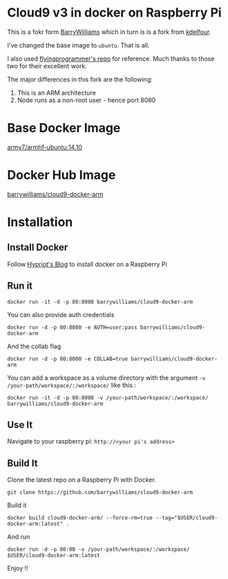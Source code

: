 Cloud9 v3 in docker on Raspberry Pi
=============
This is a fokr form [BarryWilliams](https://github.com/BarryWilliams/cloud9-docker-arm) which in turn is is a fork from [kdelfour](https://github.com/kdelfour/cloud9-docker).

I've changed the base image to `ubuntu`.  That is all.

I also used [flyingprogrammer's repo](https://github.com/flyinprogrammer/cloud9-with-carina) for reference.  Much thanks to those two for their excellent work.

The major differences in this fork are the following:
  1. This is an ARM architecture
  1. Node runs as a non-root user - hence port 8080

# Base Docker Image
[armv7/armhf-ubuntu:14.10](https://hub.docker.com/r/armv7/armhf-ubuntu/)

# Docker Hub Image
[barrywilliams/cloud9-docker-arm](https://hub.docker.com/r/barrywilliams/cloud9-docker-arm/)

# Installation

## Install Docker
Follow [Hypriot's Blog]() to install docker on a Raspberry Pi

## Run it

```
docker run -it -d -p 80:8080 barrywilliams/cloud9-docker-arm
```    
You can also provide auth credentials
```    
docker run -d -p 80:8080 -e AUTH=user:pass barrywilliams/cloud9-docker-arm
``` 
And the collab flag
```    
docker run -d -p 80:8080 -e COLLAB=true barrywilliams/cloud9-docker-arm
```

You can add a workspace as a volume directory with the argument `-v /your-path/workspace/:/workspace/` like this :
```
docker run -it -d -p 80:8080 -v /your-path/workspace/:/workspace/ barrywilliams/cloud9-docker-arm
``` 
## Use It

Navigate to your raspberry pi: `http://<your pi's address>`

## Build It

Clone the latest repo on a Raspberry Pi with Docker.
```
git clone https://github.com/barrywilliams/cloud9-docker-arm
```

Build it
```
docker build cloud9-docker-arm/ --force-rm=true --tag="$USER/cloud9-docker-arm:latest" .
```   
And run
```
docker run -d -p 80:80 -v /your-path/workspace/:/workspace/ $USER/cloud9-docker-arm:latest
``` 
Enjoy !!    
